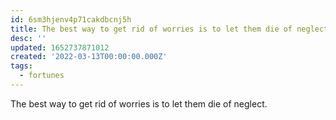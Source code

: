 ```yaml
---
id: 6sm3hjenv4p71cakdbcnj5h
title: The best way to get rid of worries is to let them die of neglect.
desc: ''
updated: 1652737871012
created: '2022-03-13T00:00:00.000Z'
tags:
  - fortunes
---
```


The best way to get rid of worries is to let them die of neglect.
